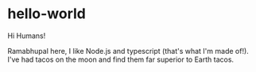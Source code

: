# hello-world

Hi Humans!

Ramabhupal here, I like Node.js and typescript (that's what I'm made of!).
I've had tacos on the moon and find them far superior to Earth tacos.
